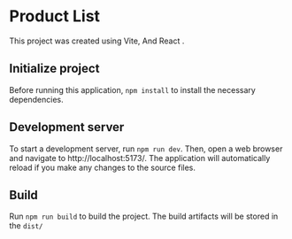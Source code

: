 # Product List

This project was created using Vite, And React .

## Initialize project

Before running this application, `npm install` to install the necessary dependencies.

## Development server

To start a development server, run `npm run dev`. Then, open a web browser and navigate to http://localhost:5173/. The application will automatically reload if you make any changes to the source files.

## Build

Run `npm run build` to build the project. The build artifacts will be stored in the `dist/`
